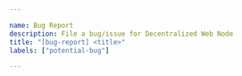 ```yaml
---

name: Bug Report
description: File a bug/issue for Decentralized Web Node
title: "[bug-report] <title>"
labels: ["potential-bug"]

---
```


